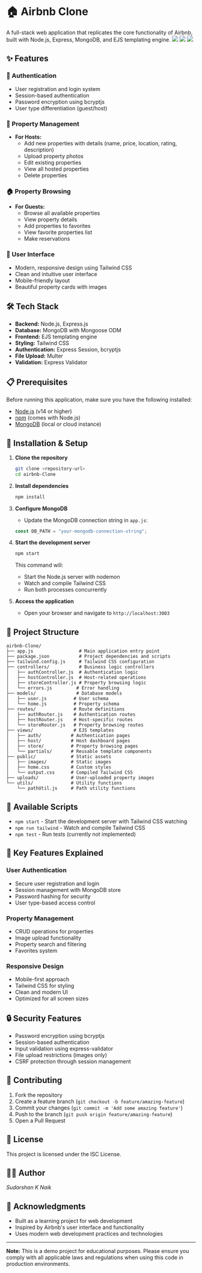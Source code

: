 # 🏠 Airbnb Clone

A full-stack web application that replicates the core functionality of Airbnb, built with Node.js, Express, MongoDB, and EJS templating engine.
![](./airbnb3.png)
![](./airbnb2.png)
![](./airbnb1.png)

## ✨ Features

### 🔐 Authentication
- User registration and login system
- Session-based authentication
- Password encryption using bcryptjs
- User type differentiation (guest/host)

### 🏡 Property Management
- **For Hosts:**
  - Add new properties with details (name, price, location, rating, description)
  - Upload property photos
  - Edit existing properties
  - View all hosted properties
  - Delete properties

### 🏠 Property Browsing
- **For Guests:**
  - Browse all available properties
  - View property details
  - Add properties to favorites
  - View favorite properties list
  - Make reservations

### 🎨 User Interface
- Modern, responsive design using Tailwind CSS
- Clean and intuitive user interface
- Mobile-friendly layout
- Beautiful property cards with images

## 🛠️ Tech Stack

- **Backend:** Node.js, Express.js
- **Database:** MongoDB with Mongoose ODM
- **Frontend:** EJS templating engine
- **Styling:** Tailwind CSS
- **Authentication:** Express Session, bcryptjs
- **File Upload:** Multer
- **Validation:** Express Validator

## 📋 Prerequisites

Before running this application, make sure you have the following installed:

- [Node.js](https://nodejs.org/) (v14 or higher)
- [npm](https://www.npmjs.com/) (comes with Node.js)
- [MongoDB](https://www.mongodb.com/) (local or cloud instance)

## 🚀 Installation & Setup

1. **Clone the repository**
   ```bash
   git clone <repository-url>
   cd airbnb-Clone
   ```

2. **Install dependencies**
   ```bash
   npm install
   ```

3. **Configure MongoDB**
   - Update the MongoDB connection string in `app.js`:
   ```javascript
   const DB_PATH = "your-mongodb-connection-string";
   ```

4. **Start the development server**
   ```bash
   npm start
   ```
   This command will:
   - Start the Node.js server with nodemon
   - Watch and compile Tailwind CSS
   - Run both processes concurrently

5. **Access the application**
   - Open your browser and navigate to `http://localhost:3003`

## 📁 Project Structure

```
airbnb-Clone/
├── app.js                 # Main application entry point
├── package.json           # Project dependencies and scripts
├── tailwind.config.js     # Tailwind CSS configuration
├── controllers/           # Business logic controllers
│   ├── authController.js  # Authentication logic
│   ├── hostController.js  # Host-related operations
│   ├── storeController.js # Property browsing logic
│   └── errors.js         # Error handling
├── models/               # Database models
│   ├── user.js          # User schema
│   └── home.js          # Property schema
├── routes/              # Route definitions
│   ├── authRouter.js    # Authentication routes
│   ├── hostRouter.js    # Host-specific routes
│   └── storeRouter.js   # Property browsing routes
├── views/               # EJS templates
│   ├── auth/           # Authentication pages
│   ├── host/           # Host dashboard pages
│   ├── store/          # Property browsing pages
│   └── partials/       # Reusable template components
├── public/             # Static assets
│   ├── images/         # Static images
│   ├── home.css        # Custom styles
│   └── output.css      # Compiled Tailwind CSS
├── uploads/            # User-uploaded property images
└── utils/              # Utility functions
    └── pathUtil.js     # Path utility functions
```

## 🔧 Available Scripts

- `npm start` - Start the development server with Tailwind CSS watching
- `npm run tailwind` - Watch and compile Tailwind CSS
- `npm test` - Run tests (currently not implemented)

## 🎯 Key Features Explained

### User Authentication
- Secure user registration and login
- Session management with MongoDB store
- Password hashing for security
- User type-based access control

### Property Management
- CRUD operations for properties
- Image upload functionality
- Property search and filtering
- Favorites system

### Responsive Design
- Mobile-first approach
- Tailwind CSS for styling
- Clean and modern UI
- Optimized for all screen sizes

## 🔒 Security Features

- Password encryption using bcryptjs
- Session-based authentication
- Input validation using express-validator
- File upload restrictions (images only)
- CSRF protection through session management


## 🤝 Contributing

1. Fork the repository
2. Create a feature branch (`git checkout -b feature/amazing-feature`)
3. Commit your changes (`git commit -m 'Add some amazing feature'`)
4. Push to the branch (`git push origin feature/amazing-feature`)
5. Open a Pull Request

## 📝 License

This project is licensed under the ISC License.

## 👨‍💻 Author

*Sudarshan K Naik*

## 🙏 Acknowledgments

- Built as a learning project for web development
- Inspired by Airbnb's user interface and functionality
- Uses modern web development practices and technologies

---

**Note:** This is a demo project for educational purposes. Please ensure you comply with all applicable laws and regulations when using this code in production environments.
